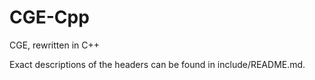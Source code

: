 # CGE-Cpp
CGE, rewritten in C++

Exact descriptions of the headers can be found in include/README.md.
